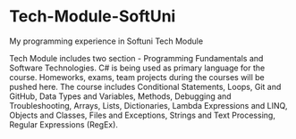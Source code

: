 # Tech-Module-SoftUni
My programming experience in Softuni Tech Module

Tech Module includes two section - Programming Fundamentals and Software Technologies. C# is being used as primary language for the course. Homeworks, exams, team projects during the courses will be pushed here. The course includes Conditional Statements, Loops, Git and GitHub, Data Types and Variables, Methods, Debugging and Troubleshooting, Arrays, Lists, Dictionaries, Lambda Expressions and LINQ, Objects and Classes, Files and Exceptions, Strings and Text Processing, Regular Expressions (RegEx).